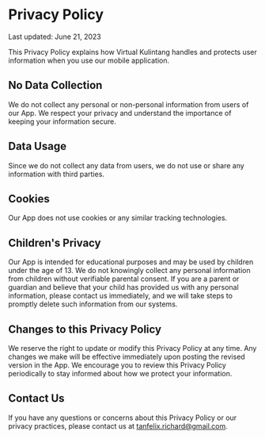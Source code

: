 # Privacy Policy

Last updated: June 21, 2023

This Privacy Policy explains how Virtual Kulintang handles and protects user information when you use our mobile application.

## No Data Collection

We do not collect any personal or non-personal information from users of our App. We respect your privacy and understand the importance of keeping your information secure.

## Data Usage

Since we do not collect any data from users, we do not use or share any information with third parties.

## Cookies

Our App does not use cookies or any similar tracking technologies.

## Children's Privacy

Our App is intended for educational purposes and may be used by children under the age of 13. We do not knowingly collect any personal information from children without verifiable parental consent. If you are a parent or guardian and believe that your child has provided us with any personal information, please contact us immediately, and we will take steps to promptly delete such information from our systems.

## Changes to this Privacy Policy

We reserve the right to update or modify this Privacy Policy at any time. Any changes we make will be effective immediately upon posting the revised version in the App. We encourage you to review this Privacy Policy periodically to stay informed about how we protect your information.

## Contact Us

If you have any questions or concerns about this Privacy Policy or our privacy practices, please contact us at tanfelix.richard@gmail.com.
